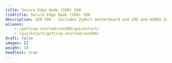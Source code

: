 ```yaml
---
title: Secure Edge Node (SEN) 500 
linktitle: Secure Edge Node (SEN) 500 
description: SEN 500 - Includes Zymbit motherboard and CM5 and HSM65 Interposer (pre-release)
aliases:
    - /getting-started/sen500/quickstart/
    - /quickstart/getting-started/sen500/
draft: false
images: []
weight: 10
headless: true
---
```

